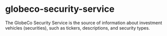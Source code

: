 # globeco-security-service
The GlobeCo Security Service is the source of information about investment vehicles (securities), such as tickers, descriptions, and security types.
